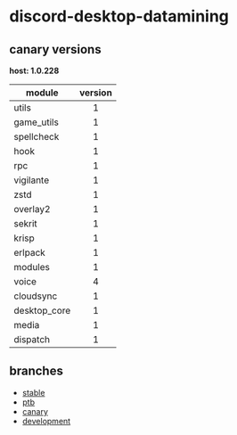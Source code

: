# discord-desktop-datamining

## canary versions

**host: 1.0.228**

| module | version |
| ------ | :-----: |
| utils | 1 |
| game_utils | 1 |
| spellcheck | 1 |
| hook | 1 |
| rpc | 1 |
| vigilante | 1 |
| zstd | 1 |
| overlay2 | 1 |
| sekrit | 1 |
| krisp | 1 |
| erlpack | 1 |
| modules | 1 |
| voice | 4 |
| cloudsync | 1 |
| desktop_core | 1 |
| media | 1 |
| dispatch | 1 |

## branches

- [stable](https://github.com/OpenAsar/discord-desktop-datamining/tree/stable)
- [ptb](https://github.com/OpenAsar/discord-desktop-datamining/tree/ptb)
- [canary](https://github.com/OpenAsar/discord-desktop-datamining/tree/canary)
- [development](https://github.com/OpenAsar/discord-desktop-datamining/tree/development)